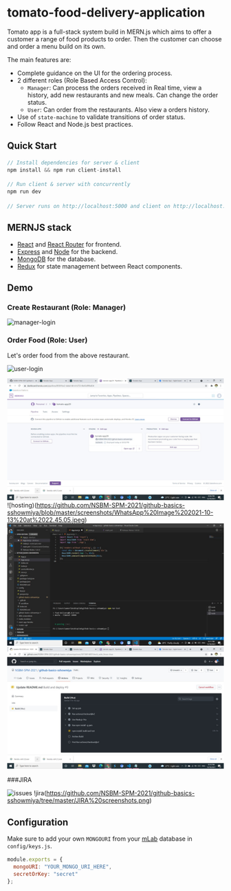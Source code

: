 # tomato-food-delivery-application

Tomato app is a full-stack system build in MERN.js which aims to offer a customer a range of food products to order. Then the customer can choose and order a menu build on its own.

The main features are:

- Complete guidance on the UI for the ordering process.
- 2 different roles (Role Based Access Control):
  - `Manager`: Can process the orders received in Real time, view a history, add new restaurants and new meals. Can change the order status.
  - `User`: Can order from the restaurants. Also view a orders history.
- Use of `state-machine` to validate transitions of order status.
- Follow React and Node.js best practices.

## Quick Start

```javascript
// Install dependencies for server & client
npm install && npm run client-install

// Run client & server with concurrently
npm run dev

// Server runs on http://localhost:5000 and client on http://localhost:3000
```

## MERNJS stack

- [React](https://reactjs.org) and [React Router](https://reacttraining.com/react-router/) for frontend.
- [Express](http://expressjs.com/) and [Node](https://nodejs.org/en/) for the backend.
- [MongoDB](https://www.mongodb.com/) for the database.
- [Redux](https://redux.js.org/basics/usagewithreact) for state management between React components.

## Demo

### Create Restaurant (Role: Manager)

![manager-login](https://recordit.co/CZ2wDzk7O4.gif)

### Order Food (Role: User)

Let's order food from the above restaurant.

![user-login](http://g.recordit.co/lFgzrDYcxY.gif)

![hosting](https://github.com/NSBM-SPM-2021/github-basics-sshowmiya/blob/master/screenshots/WhatsApp%20Image%202021-10-13%20at%2022.45.00.jpeg)
![hosting)(https://github.com/NSBM-SPM-2021/github-basics-sshowmiya/blob/master/screenshots/WhatsApp%20Image%202021-10-13%20at%2022.45.05.jpeg)
![testing](https://github.com/NSBM-SPM-2021/github-basics-sshowmiya/blob/master/screenshots/WhatsApp%20Image%202021-10-13%20at%2022.44.57.jpeg)
![action deploy](https://github.com/NSBM-SPM-2021/github-basics-sshowmiya/blob/master/screenshots/WhatsApp%20Image%202021-10-13%20at%2022.43.49.jpeg)



###JIRA

![issues](https://github.com/NSBM-SPM-2021/github-basics-sshowmiya/tree/master/JIRA%20screenshots.png)
!jira(https://github.com/NSBM-SPM-2021/github-basics-sshowmiya/tree/master/JIRA%20screenshots.png)

## Configuration

Make sure to add your own `MONGOURI` from your [mLab](http://mlab.com) database in `config/keys.js`.

```javascript
module.exports = {
  mongoURI: "YOUR_MONGO_URI_HERE",
  secretOrKey: "secret"
};
```
